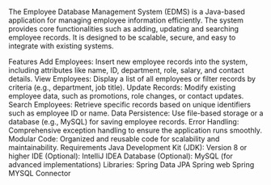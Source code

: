 The Employee Database Management System (EDMS) is a Java-based application for managing employee information efficiently.
The system provides core functionalities such as adding, updating and searching employee records. 
It is designed to be scalable, secure, and easy to integrate with existing systems.


Features
Add Employees: Insert new employee records into the system, including attributes like name, ID, department, role, salary, and contact details.
View Employees: Display a list of all employees or filter records by criteria (e.g., department, job title).
Update Records: Modify existing employee data, such as promotions, role changes, or contact updates.
Search Employees: Retrieve specific records based on unique identifiers such as employee ID or name.
Data Persistence: Use file-based storage or a database (e.g., MySQL) for saving employee records.
Error Handling: Comprehensive exception handling to ensure the application runs smoothly.
Modular Code: Organized and reusable code for scalability and maintainability.
Requirements
Java Development Kit (JDK): Version 8 or higher
IDE (Optional): IntelliJ IDEA
Database (Optional): MySQL  (for advanced implementations)
Libraries:
Spring Data JPA
Spring web
Spring MYSQL Connector
